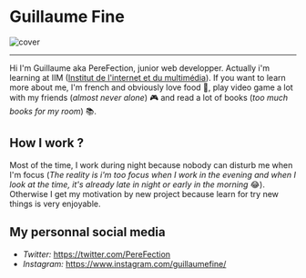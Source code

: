 ﻿# Guillaume Fine
![cover](https://github.com/guillaume-fine/guillaume-fine/blob/main/img/github_cover.jpg)
***
Hi I'm Guillaume aka PereFection, junior web developper. Actually i'm learning at IIM ([Institut de l'internet et du multimédia](https://www.iim.fr/)).
If you want to learn more about me, I'm french and obviously love food 🥐, play video game a lot with my friends (*almost never alone*) 🎮 and read a lot of books (*too much books for my room*) 📚.


## How I work ?
Most of the time, I work during night because nobody can disturb me when I'm focus (*The reality is i'm too focus when I work in the evening and when I look at the time, it's already late in night or early in the morning* 😂). Otherwise I get my motivation by new project because learn for try new things is very enjoyable.

## My personnal social media
* *Twitter:* <https://twitter.com/PereFection>
* *Instagram:* <https://www.instagram.com/guillaumefine/>
